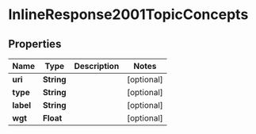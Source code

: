 # InlineResponse2001TopicConcepts

## Properties
Name | Type | Description | Notes
------------ | ------------- | ------------- | -------------
**uri** | **String** |  |  [optional]
**type** | **String** |  |  [optional]
**label** | **String** |  |  [optional]
**wgt** | **Float** |  |  [optional]
